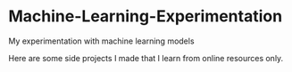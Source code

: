 # Machine-Learning-Experimentation
My experimentation with machine learning models

Here are some side projects I made that I learn from online resources only.
